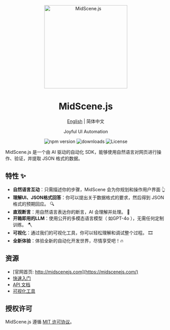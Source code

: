 <p align="center">
  <img alt="MidScene.js"  width="260" src="https://github.com/user-attachments/assets/bff5e76f-ea5c-42b7-bd12-0143a04671cf">
</p>

<h1 align="center">MidScene.js</h1>
<div align="center">

[English](./README.md) | 简体中文

</div>

<p align="center">
  Joyful UI Automation
</p>

<p align="center">
  <img src="https://img.shields.io/npm/v/@midscene/web?style=flat-square&color=00a8f0" alt="npm version" />
  <img src="https://img.shields.io/npm/dm/@midscene/web.svg?style=flat-square&color=00a8f0" alt="downloads" />
  <img src="https://img.shields.io/badge/License-MIT-blue.svg?style=flat-square&color=00a8f0" alt="License" />
</p>


MidScene.js 是一个由 AI 驱动的自动化 SDK，能够使用自然语言对网页进行操作、验证，并提取 JSON 格式的数据。

## 特性 ✨

- **自然语言互动**：只需描述你的步骤，MidScene 会为你规划和操作用户界面 👆
- **理解UI、JSON格式回答**：你可以提出关于数据格式的要求，然后得到 JSON 格式的预期回应。 🔍
- **直观断言**：用自然语言表达你的断言，AI 会理解并处理。 🤔
- **开箱即用的LLM**：使用公开的多模态语言模型（ 如GPT-4o ），无需任何定制训练。 🪓
- **可视化**：通过我们的可视化工具，你可以轻松理解和调试整个过程。 🎞️
- **全新体验**：体验全新的自动化开发世界，尽情享受吧！🔥

## 资源

* [官网首页: http://midscenejs.com](https://midscenejs.com/)
* [快速入门](https://midscenejs.com/docs/getting-started/quick-start.html)
* [API 文档](https://midscenejs.com/docs/usage/API.html)
* [可视化工具](https://midscenejs.com/visualization/index.html)

## 授权许可

MidScene.js 遵循 [MIT 许可协议](https://github.com/web-infra-dev/midscene/blob/main/LICENSE)。